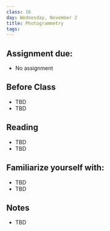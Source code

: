 ```yaml
---
class: 16
day: Wednesday, November 2
title: Photogrammetry
tags: 
---
```


## Assignment due: 
- No assignment 

## Before Class 
- TBD 
- TBD 

## Reading 
- TBD 
- TBD 

## Familiarize yourself with: 
- TBD 
- TBD 

## Notes 
- TBD